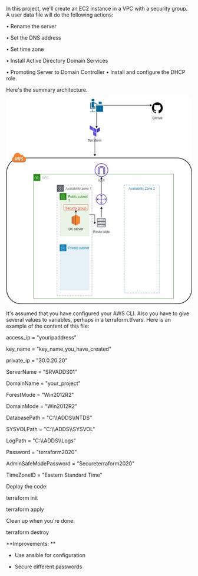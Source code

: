 In this project, we'll create an EC2 instance in a VPC with a security
group. A user data file will do the following actions:

• Rename the server

• Set the DNS address

• Set time zone

• Install Active Directory Domain Services

• Promoting Server to Domain Controller • Install and configure the DHCP
role.

Here's the summary architecture.

![architecture](https://github.com/fopingn/terraform-aws-dc/blob/main/terraform-aws-ad.jpg "terraform-aws-domain-controller")

It's assumed that you have configured your AWS CLI. Also you have to
give several values to variables, perhaps in a terraform.tfvars. Here is
an example of the content of this file:

access\_ip = \"youripaddress\"

key\_name = \"key\_name\_you\_have\_created\"

private\_ip = \"30.0.20.20\"

ServerName = \"SRVADDS01\"

DomainName = \"your\_project\"

ForestMode = \"Win2012R2\"

DomainMode = \"Win2012R2\"

DatabasePath = \"C:\\\\ADDS\\\\NTDS\"

SYSVOLPath = \"C:\\\\ADDS\\\\SYSVOL\"

LogPath = \"C:\\\\ADDS\\\\Logs\"

Password = \"terraform2020\"

AdminSafeModePassword = \"Secureterraform2020\"

TimeZoneID = \"Eastern Standard Time\"

Deploy the code:

terraform init

terraform apply

Clean up when you\'re done:

terraform destroy

**Improvements: **

-   Use ansible for configuration

-   Secure different passwords
